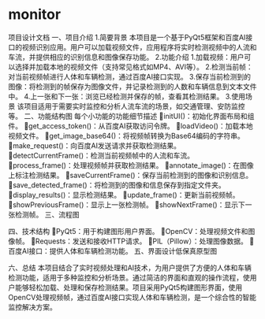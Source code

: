 # monitor
项目设计文档
一、项目介绍
1.简要背景
本项目是一个基于PyQt5框架和百度AI接口的视频识别应用。用户可以加载视频文件，应用程序将实时检测视频中的人流和车流，并提供相应的识别信息和图像保存功能。
2.功能介绍
1.加载视频：用户可以选择并加载本地的视频文件（支持常见格式如MP4、AVI等）。
2.检测当前帧：对当前视频帧进行人体和车辆检测，通过百度AI接口实现。
3.保存当前检测到的图像：将检测到的帧保存为图像文件，并记录检测到的人数和车辆信息到文本文件中。
4.上一张和下一张：浏览已经检测并保存的帧，查看其检测结果。
3.使用场景
该项目适用于需要实时监控和分析人流车流的场景，如交通管理、安防监控等。
二、功能结构图
每个小功能的功能细节描述
initUI()：初始化界面布局和组件。
get_access_token()：从百度AI获取访问令牌。
loadVideo()：加载本地视频文件。
get_image_base64()：将视频帧转换为Base64编码的字符串。
make_request()：向百度AI发送请求并获取检测结果。
detectCurrentFrame()：检测当前视频帧中的人流和车流。
process_frame()：处理视频帧并获取检测结果。
annotate_image()：在图像上标注检测结果。
saveCurrentFrame()：保存当前检测到的图像和识别信息。
save_detected_frame()：将检测到的图像和信息保存到指定文件夹。
display_results()：显示检测结果。
update_frame()：更新当前视频帧。
showPreviousFrame()：显示上一张检测帧。
showNextFrame()：显示下一张检测帧。
三、流程图


四、技术结构
PyQt5：用于构建图形用户界面。
OpenCV：处理视频文件和图像帧。
Requests：发送和接收HTTP请求。
PIL（Pillow）：处理图像数据。
百度AI接口：提供人体和车辆检测功能。
五、界面设计低保真原型图


六、总结
本项目结合了实时视频处理和AI技术，为用户提供了方便的人体和车辆检测功能，适用于多种监控和分析场景。通过简洁的界面和直观的操作流程，使用户能够轻松加载、处理和保存检测结果。项目采用PyQt5构建图形界面，使用OpenCV处理视频帧，通过百度AI接口实现人体和车辆检测，是一个综合性的智能监控解决方案。
